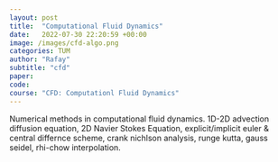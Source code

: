 ```yaml
---
layout: post
title:  "Computational Fluid Dynamics"
date:   2022-07-30 22:20:59 +00:00
image: /images/cfd-algo.png
categories: TUM
author: "Rafay"
subtitle: "cfd"
paper: 
code: 
course: "CFD: Computationl Fluid Dynamics"
---
```


Numerical methods in computational fluid dynamics. 1D-2D advection diffusion equation, 2D Navier Stokes Equation, explicit/implicit euler & central differnce scheme, crank nichlson analysis, runge kutta, gauss seidel, rhi-chow interpolation.